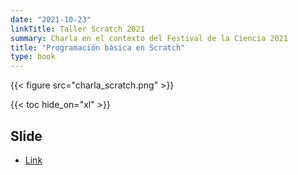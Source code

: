 ```yaml
---
date: "2021-10-23"
linkTitle: Taller Scratch 2021
summary: Charla en el contexto del Festival de la Ciencia 2021
title: "Programación básica en Scratch"
type: book
---
```


{{< figure src="charla_scratch.png" >}}

{{< toc hide_on="xl" >}}

## Slide

- [Link]("https://angry-ptolemy-9636b2.netlify.app/")
